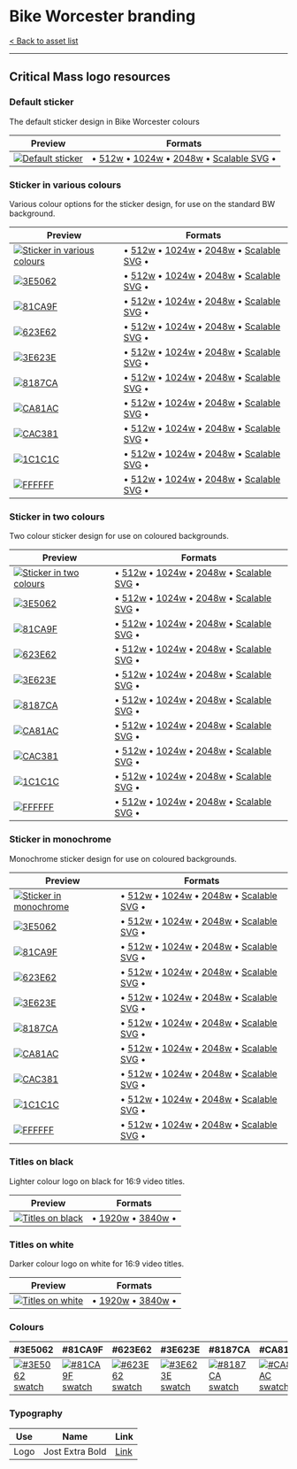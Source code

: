# Bike Worcester branding

[< Back to asset list](./index.md)

---

## Critical Mass logo resources

### Default sticker
The default sticker design in Bike Worcester colours

| Preview | Formats |
| ------- | ------- |
| [![Default sticker](../assets/critical_mass-logo/critical_mass-logo-full-256.png)](critical_mass-logo-full.md) | &bull; [512w](../assets/critical_mass-logo/critical_mass-logo-full-512.png) &bull; [1024w](../assets/critical_mass-logo/critical_mass-logo-full-1024.png) &bull; [2048w](../assets/critical_mass-logo/critical_mass-logo-full-2048.png) &bull; [Scalable SVG](../assets/critical_mass-logo/critical_mass-logo-full.svg) &bull; |

### Sticker in various colours
Various colour options for the sticker design, for use on the standard BW background.

| Preview | Formats |
| ------- | ------- |
| [![Sticker in various colours](../assets/critical_mass-logo/critical_mass-logo-sticker-256.png)](critical_mass-logo-sticker.md) | &bull; [512w](../assets/critical_mass-logo/critical_mass-logo-sticker-512.png) &bull; [1024w](../assets/critical_mass-logo/critical_mass-logo-sticker-1024.png) &bull; [2048w](../assets/critical_mass-logo/critical_mass-logo-sticker-2048.png) &bull; [Scalable SVG](../assets/critical_mass-logo/critical_mass-logo-sticker.svg) &bull; |
  | [![ 3E5062](../assets/critical_mass-logo/critical_mass-logo-sticker-3E5062-256.png)](critical_mass-logo-sticker.md#3E5062) | &bull; [512w](../assets/critical_mass-logo/critical_mass-logo-sticker-3E5062-512.png) &bull; [1024w](../assets/critical_mass-logo/critical_mass-logo-sticker-3E5062-1024.png) &bull; [2048w](../assets/critical_mass-logo/critical_mass-logo-sticker-3E5062-2048.png) &bull; [Scalable SVG](../assets/critical_mass-logo/critical_mass-logo-sticker-3E5062.svg) &bull; |
  | [![ 81CA9F](../assets/critical_mass-logo/critical_mass-logo-sticker-81CA9F-256.png)](critical_mass-logo-sticker.md#81CA9F) | &bull; [512w](../assets/critical_mass-logo/critical_mass-logo-sticker-81CA9F-512.png) &bull; [1024w](../assets/critical_mass-logo/critical_mass-logo-sticker-81CA9F-1024.png) &bull; [2048w](../assets/critical_mass-logo/critical_mass-logo-sticker-81CA9F-2048.png) &bull; [Scalable SVG](../assets/critical_mass-logo/critical_mass-logo-sticker-81CA9F.svg) &bull; |
  | [![ 623E62](../assets/critical_mass-logo/critical_mass-logo-sticker-623E62-256.png)](critical_mass-logo-sticker.md#623E62) | &bull; [512w](../assets/critical_mass-logo/critical_mass-logo-sticker-623E62-512.png) &bull; [1024w](../assets/critical_mass-logo/critical_mass-logo-sticker-623E62-1024.png) &bull; [2048w](../assets/critical_mass-logo/critical_mass-logo-sticker-623E62-2048.png) &bull; [Scalable SVG](../assets/critical_mass-logo/critical_mass-logo-sticker-623E62.svg) &bull; |
  | [![ 3E623E](../assets/critical_mass-logo/critical_mass-logo-sticker-3E623E-256.png)](critical_mass-logo-sticker.md#3E623E) | &bull; [512w](../assets/critical_mass-logo/critical_mass-logo-sticker-3E623E-512.png) &bull; [1024w](../assets/critical_mass-logo/critical_mass-logo-sticker-3E623E-1024.png) &bull; [2048w](../assets/critical_mass-logo/critical_mass-logo-sticker-3E623E-2048.png) &bull; [Scalable SVG](../assets/critical_mass-logo/critical_mass-logo-sticker-3E623E.svg) &bull; |
  | [![ 8187CA](../assets/critical_mass-logo/critical_mass-logo-sticker-8187CA-256.png)](critical_mass-logo-sticker.md#8187CA) | &bull; [512w](../assets/critical_mass-logo/critical_mass-logo-sticker-8187CA-512.png) &bull; [1024w](../assets/critical_mass-logo/critical_mass-logo-sticker-8187CA-1024.png) &bull; [2048w](../assets/critical_mass-logo/critical_mass-logo-sticker-8187CA-2048.png) &bull; [Scalable SVG](../assets/critical_mass-logo/critical_mass-logo-sticker-8187CA.svg) &bull; |
  | [![ CA81AC](../assets/critical_mass-logo/critical_mass-logo-sticker-CA81AC-256.png)](critical_mass-logo-sticker.md#CA81AC) | &bull; [512w](../assets/critical_mass-logo/critical_mass-logo-sticker-CA81AC-512.png) &bull; [1024w](../assets/critical_mass-logo/critical_mass-logo-sticker-CA81AC-1024.png) &bull; [2048w](../assets/critical_mass-logo/critical_mass-logo-sticker-CA81AC-2048.png) &bull; [Scalable SVG](../assets/critical_mass-logo/critical_mass-logo-sticker-CA81AC.svg) &bull; |
  | [![ CAC381](../assets/critical_mass-logo/critical_mass-logo-sticker-CAC381-256.png)](critical_mass-logo-sticker.md#CAC381) | &bull; [512w](../assets/critical_mass-logo/critical_mass-logo-sticker-CAC381-512.png) &bull; [1024w](../assets/critical_mass-logo/critical_mass-logo-sticker-CAC381-1024.png) &bull; [2048w](../assets/critical_mass-logo/critical_mass-logo-sticker-CAC381-2048.png) &bull; [Scalable SVG](../assets/critical_mass-logo/critical_mass-logo-sticker-CAC381.svg) &bull; |
  | [![ 1C1C1C](../assets/critical_mass-logo/critical_mass-logo-sticker-1C1C1C-256.png)](critical_mass-logo-sticker.md#1C1C1C) | &bull; [512w](../assets/critical_mass-logo/critical_mass-logo-sticker-1C1C1C-512.png) &bull; [1024w](../assets/critical_mass-logo/critical_mass-logo-sticker-1C1C1C-1024.png) &bull; [2048w](../assets/critical_mass-logo/critical_mass-logo-sticker-1C1C1C-2048.png) &bull; [Scalable SVG](../assets/critical_mass-logo/critical_mass-logo-sticker-1C1C1C.svg) &bull; |
  | [![ FFFFFF](../assets/critical_mass-logo/critical_mass-logo-sticker-FFFFFF-256.png)](critical_mass-logo-sticker.md#FFFFFF) | &bull; [512w](../assets/critical_mass-logo/critical_mass-logo-sticker-FFFFFF-512.png) &bull; [1024w](../assets/critical_mass-logo/critical_mass-logo-sticker-FFFFFF-1024.png) &bull; [2048w](../assets/critical_mass-logo/critical_mass-logo-sticker-FFFFFF-2048.png) &bull; [Scalable SVG](../assets/critical_mass-logo/critical_mass-logo-sticker-FFFFFF.svg) &bull; |

### Sticker in two colours
Two colour sticker design for use on coloured backgrounds.

| Preview | Formats |
| ------- | ------- |
| [![Sticker in two colours](../assets/critical_mass-logo/critical_mass-logo-sticker-2col-256.png)](critical_mass-logo-sticker-2col.md) | &bull; [512w](../assets/critical_mass-logo/critical_mass-logo-sticker-2col-512.png) &bull; [1024w](../assets/critical_mass-logo/critical_mass-logo-sticker-2col-1024.png) &bull; [2048w](../assets/critical_mass-logo/critical_mass-logo-sticker-2col-2048.png) &bull; [Scalable SVG](../assets/critical_mass-logo/critical_mass-logo-sticker-2col.svg) &bull; |
  | [![ 3E5062](../assets/critical_mass-logo/critical_mass-logo-sticker-2col-3E5062-256.png)](critical_mass-logo-sticker-2col.md#3E5062) | &bull; [512w](../assets/critical_mass-logo/critical_mass-logo-sticker-2col-3E5062-512.png) &bull; [1024w](../assets/critical_mass-logo/critical_mass-logo-sticker-2col-3E5062-1024.png) &bull; [2048w](../assets/critical_mass-logo/critical_mass-logo-sticker-2col-3E5062-2048.png) &bull; [Scalable SVG](../assets/critical_mass-logo/critical_mass-logo-sticker-2col-3E5062.svg) &bull; |
  | [![ 81CA9F](../assets/critical_mass-logo/critical_mass-logo-sticker-2col-81CA9F-256.png)](critical_mass-logo-sticker-2col.md#81CA9F) | &bull; [512w](../assets/critical_mass-logo/critical_mass-logo-sticker-2col-81CA9F-512.png) &bull; [1024w](../assets/critical_mass-logo/critical_mass-logo-sticker-2col-81CA9F-1024.png) &bull; [2048w](../assets/critical_mass-logo/critical_mass-logo-sticker-2col-81CA9F-2048.png) &bull; [Scalable SVG](../assets/critical_mass-logo/critical_mass-logo-sticker-2col-81CA9F.svg) &bull; |
  | [![ 623E62](../assets/critical_mass-logo/critical_mass-logo-sticker-2col-623E62-256.png)](critical_mass-logo-sticker-2col.md#623E62) | &bull; [512w](../assets/critical_mass-logo/critical_mass-logo-sticker-2col-623E62-512.png) &bull; [1024w](../assets/critical_mass-logo/critical_mass-logo-sticker-2col-623E62-1024.png) &bull; [2048w](../assets/critical_mass-logo/critical_mass-logo-sticker-2col-623E62-2048.png) &bull; [Scalable SVG](../assets/critical_mass-logo/critical_mass-logo-sticker-2col-623E62.svg) &bull; |
  | [![ 3E623E](../assets/critical_mass-logo/critical_mass-logo-sticker-2col-3E623E-256.png)](critical_mass-logo-sticker-2col.md#3E623E) | &bull; [512w](../assets/critical_mass-logo/critical_mass-logo-sticker-2col-3E623E-512.png) &bull; [1024w](../assets/critical_mass-logo/critical_mass-logo-sticker-2col-3E623E-1024.png) &bull; [2048w](../assets/critical_mass-logo/critical_mass-logo-sticker-2col-3E623E-2048.png) &bull; [Scalable SVG](../assets/critical_mass-logo/critical_mass-logo-sticker-2col-3E623E.svg) &bull; |
  | [![ 8187CA](../assets/critical_mass-logo/critical_mass-logo-sticker-2col-8187CA-256.png)](critical_mass-logo-sticker-2col.md#8187CA) | &bull; [512w](../assets/critical_mass-logo/critical_mass-logo-sticker-2col-8187CA-512.png) &bull; [1024w](../assets/critical_mass-logo/critical_mass-logo-sticker-2col-8187CA-1024.png) &bull; [2048w](../assets/critical_mass-logo/critical_mass-logo-sticker-2col-8187CA-2048.png) &bull; [Scalable SVG](../assets/critical_mass-logo/critical_mass-logo-sticker-2col-8187CA.svg) &bull; |
  | [![ CA81AC](../assets/critical_mass-logo/critical_mass-logo-sticker-2col-CA81AC-256.png)](critical_mass-logo-sticker-2col.md#CA81AC) | &bull; [512w](../assets/critical_mass-logo/critical_mass-logo-sticker-2col-CA81AC-512.png) &bull; [1024w](../assets/critical_mass-logo/critical_mass-logo-sticker-2col-CA81AC-1024.png) &bull; [2048w](../assets/critical_mass-logo/critical_mass-logo-sticker-2col-CA81AC-2048.png) &bull; [Scalable SVG](../assets/critical_mass-logo/critical_mass-logo-sticker-2col-CA81AC.svg) &bull; |
  | [![ CAC381](../assets/critical_mass-logo/critical_mass-logo-sticker-2col-CAC381-256.png)](critical_mass-logo-sticker-2col.md#CAC381) | &bull; [512w](../assets/critical_mass-logo/critical_mass-logo-sticker-2col-CAC381-512.png) &bull; [1024w](../assets/critical_mass-logo/critical_mass-logo-sticker-2col-CAC381-1024.png) &bull; [2048w](../assets/critical_mass-logo/critical_mass-logo-sticker-2col-CAC381-2048.png) &bull; [Scalable SVG](../assets/critical_mass-logo/critical_mass-logo-sticker-2col-CAC381.svg) &bull; |
  | [![ 1C1C1C](../assets/critical_mass-logo/critical_mass-logo-sticker-2col-1C1C1C-256.png)](critical_mass-logo-sticker-2col.md#1C1C1C) | &bull; [512w](../assets/critical_mass-logo/critical_mass-logo-sticker-2col-1C1C1C-512.png) &bull; [1024w](../assets/critical_mass-logo/critical_mass-logo-sticker-2col-1C1C1C-1024.png) &bull; [2048w](../assets/critical_mass-logo/critical_mass-logo-sticker-2col-1C1C1C-2048.png) &bull; [Scalable SVG](../assets/critical_mass-logo/critical_mass-logo-sticker-2col-1C1C1C.svg) &bull; |
  | [![ FFFFFF](../assets/critical_mass-logo/critical_mass-logo-sticker-2col-FFFFFF-256.png)](critical_mass-logo-sticker-2col.md#FFFFFF) | &bull; [512w](../assets/critical_mass-logo/critical_mass-logo-sticker-2col-FFFFFF-512.png) &bull; [1024w](../assets/critical_mass-logo/critical_mass-logo-sticker-2col-FFFFFF-1024.png) &bull; [2048w](../assets/critical_mass-logo/critical_mass-logo-sticker-2col-FFFFFF-2048.png) &bull; [Scalable SVG](../assets/critical_mass-logo/critical_mass-logo-sticker-2col-FFFFFF.svg) &bull; |

### Sticker in monochrome
Monochrome sticker design for use on coloured backgrounds.

| Preview | Formats |
| ------- | ------- |
| [![Sticker in monochrome](../assets/critical_mass-logo/critical_mass-logo-sticker-mono-256.png)](critical_mass-logo-sticker-mono.md) | &bull; [512w](../assets/critical_mass-logo/critical_mass-logo-sticker-mono-512.png) &bull; [1024w](../assets/critical_mass-logo/critical_mass-logo-sticker-mono-1024.png) &bull; [2048w](../assets/critical_mass-logo/critical_mass-logo-sticker-mono-2048.png) &bull; [Scalable SVG](../assets/critical_mass-logo/critical_mass-logo-sticker-mono.svg) &bull; |
  | [![ 3E5062](../assets/critical_mass-logo/critical_mass-logo-sticker-mono-3E5062-256.png)](critical_mass-logo-sticker-mono.md#3E5062) | &bull; [512w](../assets/critical_mass-logo/critical_mass-logo-sticker-mono-3E5062-512.png) &bull; [1024w](../assets/critical_mass-logo/critical_mass-logo-sticker-mono-3E5062-1024.png) &bull; [2048w](../assets/critical_mass-logo/critical_mass-logo-sticker-mono-3E5062-2048.png) &bull; [Scalable SVG](../assets/critical_mass-logo/critical_mass-logo-sticker-mono-3E5062.svg) &bull; |
  | [![ 81CA9F](../assets/critical_mass-logo/critical_mass-logo-sticker-mono-81CA9F-256.png)](critical_mass-logo-sticker-mono.md#81CA9F) | &bull; [512w](../assets/critical_mass-logo/critical_mass-logo-sticker-mono-81CA9F-512.png) &bull; [1024w](../assets/critical_mass-logo/critical_mass-logo-sticker-mono-81CA9F-1024.png) &bull; [2048w](../assets/critical_mass-logo/critical_mass-logo-sticker-mono-81CA9F-2048.png) &bull; [Scalable SVG](../assets/critical_mass-logo/critical_mass-logo-sticker-mono-81CA9F.svg) &bull; |
  | [![ 623E62](../assets/critical_mass-logo/critical_mass-logo-sticker-mono-623E62-256.png)](critical_mass-logo-sticker-mono.md#623E62) | &bull; [512w](../assets/critical_mass-logo/critical_mass-logo-sticker-mono-623E62-512.png) &bull; [1024w](../assets/critical_mass-logo/critical_mass-logo-sticker-mono-623E62-1024.png) &bull; [2048w](../assets/critical_mass-logo/critical_mass-logo-sticker-mono-623E62-2048.png) &bull; [Scalable SVG](../assets/critical_mass-logo/critical_mass-logo-sticker-mono-623E62.svg) &bull; |
  | [![ 3E623E](../assets/critical_mass-logo/critical_mass-logo-sticker-mono-3E623E-256.png)](critical_mass-logo-sticker-mono.md#3E623E) | &bull; [512w](../assets/critical_mass-logo/critical_mass-logo-sticker-mono-3E623E-512.png) &bull; [1024w](../assets/critical_mass-logo/critical_mass-logo-sticker-mono-3E623E-1024.png) &bull; [2048w](../assets/critical_mass-logo/critical_mass-logo-sticker-mono-3E623E-2048.png) &bull; [Scalable SVG](../assets/critical_mass-logo/critical_mass-logo-sticker-mono-3E623E.svg) &bull; |
  | [![ 8187CA](../assets/critical_mass-logo/critical_mass-logo-sticker-mono-8187CA-256.png)](critical_mass-logo-sticker-mono.md#8187CA) | &bull; [512w](../assets/critical_mass-logo/critical_mass-logo-sticker-mono-8187CA-512.png) &bull; [1024w](../assets/critical_mass-logo/critical_mass-logo-sticker-mono-8187CA-1024.png) &bull; [2048w](../assets/critical_mass-logo/critical_mass-logo-sticker-mono-8187CA-2048.png) &bull; [Scalable SVG](../assets/critical_mass-logo/critical_mass-logo-sticker-mono-8187CA.svg) &bull; |
  | [![ CA81AC](../assets/critical_mass-logo/critical_mass-logo-sticker-mono-CA81AC-256.png)](critical_mass-logo-sticker-mono.md#CA81AC) | &bull; [512w](../assets/critical_mass-logo/critical_mass-logo-sticker-mono-CA81AC-512.png) &bull; [1024w](../assets/critical_mass-logo/critical_mass-logo-sticker-mono-CA81AC-1024.png) &bull; [2048w](../assets/critical_mass-logo/critical_mass-logo-sticker-mono-CA81AC-2048.png) &bull; [Scalable SVG](../assets/critical_mass-logo/critical_mass-logo-sticker-mono-CA81AC.svg) &bull; |
  | [![ CAC381](../assets/critical_mass-logo/critical_mass-logo-sticker-mono-CAC381-256.png)](critical_mass-logo-sticker-mono.md#CAC381) | &bull; [512w](../assets/critical_mass-logo/critical_mass-logo-sticker-mono-CAC381-512.png) &bull; [1024w](../assets/critical_mass-logo/critical_mass-logo-sticker-mono-CAC381-1024.png) &bull; [2048w](../assets/critical_mass-logo/critical_mass-logo-sticker-mono-CAC381-2048.png) &bull; [Scalable SVG](../assets/critical_mass-logo/critical_mass-logo-sticker-mono-CAC381.svg) &bull; |
  | [![ 1C1C1C](../assets/critical_mass-logo/critical_mass-logo-sticker-mono-1C1C1C-256.png)](critical_mass-logo-sticker-mono.md#1C1C1C) | &bull; [512w](../assets/critical_mass-logo/critical_mass-logo-sticker-mono-1C1C1C-512.png) &bull; [1024w](../assets/critical_mass-logo/critical_mass-logo-sticker-mono-1C1C1C-1024.png) &bull; [2048w](../assets/critical_mass-logo/critical_mass-logo-sticker-mono-1C1C1C-2048.png) &bull; [Scalable SVG](../assets/critical_mass-logo/critical_mass-logo-sticker-mono-1C1C1C.svg) &bull; |
  | [![ FFFFFF](../assets/critical_mass-logo/critical_mass-logo-sticker-mono-FFFFFF-256.png)](critical_mass-logo-sticker-mono.md#FFFFFF) | &bull; [512w](../assets/critical_mass-logo/critical_mass-logo-sticker-mono-FFFFFF-512.png) &bull; [1024w](../assets/critical_mass-logo/critical_mass-logo-sticker-mono-FFFFFF-1024.png) &bull; [2048w](../assets/critical_mass-logo/critical_mass-logo-sticker-mono-FFFFFF-2048.png) &bull; [Scalable SVG](../assets/critical_mass-logo/critical_mass-logo-sticker-mono-FFFFFF.svg) &bull; |

### Titles on black
Lighter colour logo on black for 16:9 video titles.

| Preview | Formats |
| ------- | ------- |
| [![Titles on black](../assets/critical_mass-logo/critical_mass-logo-titles-black-256.png)](critical_mass-logo-titles-black.md) | &bull; [1920w](../assets/critical_mass-logo/critical_mass-logo-titles-black-1920.png) &bull; [3840w](../assets/critical_mass-logo/critical_mass-logo-titles-black-3840.png)  &bull; |

### Titles on white
Darker colour logo on white for 16:9 video titles.

| Preview | Formats |
| ------- | ------- |
| [![Titles on white](../assets/critical_mass-logo/critical_mass-logo-titles-white-256.png)](critical_mass-logo-titles-white.md) | &bull; [1920w](../assets/critical_mass-logo/critical_mass-logo-titles-white-1920.png) &bull; [3840w](../assets/critical_mass-logo/critical_mass-logo-titles-white-3840.png)  &bull; |


### Colours

| #3E5062 |  #81CA9F |  #623E62 |  #3E623E |  #8187CA |  #CA81AC |  #CAC381 |  #1C1C1C |  #FFFFFF | 
| --- |  --- |  --- |  --- |  --- |  --- |  --- |  --- |  --- | 
| [![#3E5062 swatch](../assets/critical_mass-logo/swatch-3E5062.png)]() |  [![#81CA9F swatch](../assets/critical_mass-logo/swatch-81CA9F.png)]() |  [![#623E62 swatch](../assets/critical_mass-logo/swatch-623E62.png)]() |  [![#3E623E swatch](../assets/critical_mass-logo/swatch-3E623E.png)]() |  [![#8187CA swatch](../assets/critical_mass-logo/swatch-8187CA.png)]() |  [![#CA81AC swatch](../assets/critical_mass-logo/swatch-CA81AC.png)]() |  [![#CAC381 swatch](../assets/critical_mass-logo/swatch-CAC381.png)]() |  [![#1C1C1C swatch](../assets/critical_mass-logo/swatch-1C1C1C.png)]() |  [![#FFFFFF swatch](../assets/critical_mass-logo/swatch-FFFFFF.png)]() | 

### Typography

| Use | Name | Link |
| --- | --- | --- |
| Logo | Jost Extra Bold | [Link](https://fonts.google.com/specimen/Jost) |
